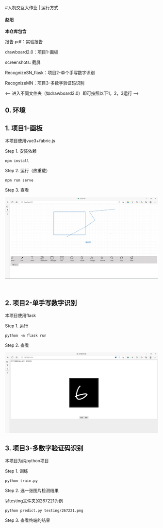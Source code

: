 #人机交互大作业 | 运行方式

#### 赵阳

<pr><pr>


**本仓库包含**

报告.pdf：实验报告

drawboard2.0：项目1-画板 

screenshots: 截屏

RecognizeSN_flask：项目2-单个手写数字识别

RecognizeMN：项目3-多数字验证码识别

<-- 进入不同文件夹（如drawboard2.0）即可按照以下1，2，3运行 --> 

<pr><pr><pr>

## 0. 环境




## 1. 项目1-画板

本项目使用vue3+fabric.js

Step 1. 安装依赖

```
npm install
```

Step 2. 运行（热重载）

```
npm run serve
```

Step 3. 查看

![drawboard](./screenshots/drawboard2.0.png)

<br>

## 2. 项目2-单手写数字识别

本项目使用flask

Step 1. 运行

```
python -m flask run
```

Step 2. 查看

![drawboard](./screenshots/RecognizeSN_flask.png)

## 3. 项目3-多数字验证码识别

本项目为纯python项目

Step 1. 训练

```
python train.py
```

Step 2. 选一张图片检测结果

以testing文件夹的267221为例

```
python predict.py testing/267221.png
```

Step 3. 查看终端的结果

